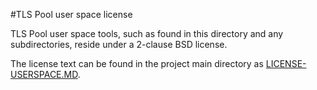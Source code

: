 #TLS Pool user space license

TLS Pool user space tools, such as found in this directory and
any subdirectories, reside under a 2-clause BSD license.

The license text can be found in the project main directory as
[LICENSE-USERSPACE.MD](../LICENSE-USERSPACE.MD).

